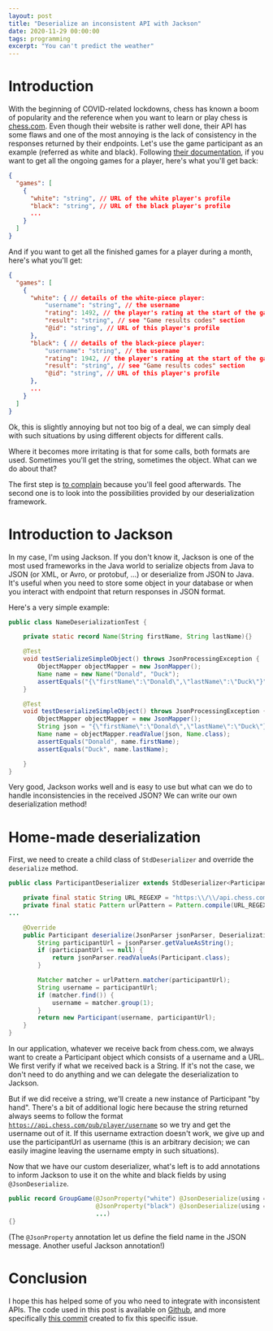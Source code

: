 ```yaml
---
layout: post
title: "Deserialize an inconsistent API with Jackson"
date: 2020-11-29 00:00:00
tags: programming
excerpt: "You can't predict the weather"
---
```


# Introduction

With the beginning of COVID-related lockdowns, chess has known a boom of popularity and the reference when you want to learn or play chess is [chess.com](https://www.chess.com). Even though their website is rather well done, their API has some flaws and one of the most annoying is the lack of consistency in the responses returned by their endpoints. Let's use the game participant as an example (referred as white and black). Following [their documentation](https://www.chess.com/news/view/published-data-api), if you want to get all the ongoing games for a player, here's what you'll get back:

```json
{
  "games": [
    {
      "white": "string", // URL of the white player's profile
      "black": "string", // URL of the black player's profile
      ...
    }
  ]
}
```

And if you want to get all the finished games for a player during a month, here's what you'll get:

```json
{
  "games": [
    {
      "white": { // details of the white-piece player:
          "username": "string", // the username
          "rating": 1492, // the player's rating at the start of the game
          "result": "string", // see "Game results codes" section
          "@id": "string", // URL of this player's profile
      },
      "black": { // details of the black-piece player:
          "username": "string", // the username
          "rating": 1942, // the player's rating at the start of the game
          "result": "string", // see "Game results codes" section
          "@id": "string", // URL of this player's profile
      },
      ...
    }
  ]
}
```

Ok, this is slightly annoying but not too big of a deal, we can simply deal with such situations by using different objects for different calls.

Where it becomes more irritating is that for some calls, both formats are used. Sometimes you'll get the string, sometimes the object. What can we do about that?

The first step is [to complain](https://www.chess.com/clubs/forum/view/inconsistency-in-white-black-format-in-tournamentroundgroup) because you'll feel good afterwards. The second one is to look into the possibilities provided by our deserialization framework.

# Introduction to Jackson

In my case, I'm using Jackson. If you don't know it, Jackson is one of the most used frameworks in the Java world to serialize objects from Java to JSON (or XML, or Avro, or protobuf, ...) or deserialize from JSON to Java. It's useful when you need to store some object in your database or when you interact with endpoint that return responses in JSON format.

Here's a very simple example:

```java
public class NameDeserializationTest {

    private static record Name(String firstName, String lastName){}

    @Test
    void testSerializeSimpleObject() throws JsonProcessingException {
        ObjectMapper objectMapper = new JsonMapper();
        Name name = new Name("Donald", "Duck");
        assertEquals("{\"firstName\":\"Donald\",\"lastName\":\"Duck\"}", objectMapper.writeValueAsString(name));
    }

    @Test
    void testDeserializeSimpleObject() throws JsonProcessingException {
        ObjectMapper objectMapper = new JsonMapper();
        String json = "{\"firstName\":\"Donald\",\"lastName\":\"Duck\"}";
        Name name = objectMapper.readValue(json, Name.class);
        assertEquals("Donald", name.firstName);
        assertEquals("Duck", name.lastName);

    }
}
```

Very good, Jackson works well and is easy to use but what can we do to handle inconsistencies in the received JSON? We can write our own deserialization method!

# Home-made deserialization

First, we need to create a child class of `StdDeserializer` and override the `deserialize` method.

```java
public class ParticipantDeserializer extends StdDeserializer<Participant> {

    private final static String URL_REGEXP = "https:\\/\\/api.chess.com\\/pub\\/player\\/(.+)";
    private final static Pattern urlPattern = Pattern.compile(URL_REGEXP);
...

    @Override
    public Participant deserialize(JsonParser jsonParser, DeserializationContext ctxt) throws IOException {
        String participantUrl = jsonParser.getValueAsString();
        if (participantUrl == null) {
            return jsonParser.readValueAs(Participant.class);
        }

        Matcher matcher = urlPattern.matcher(participantUrl);
        String username = participantUrl;
        if (matcher.find()) {
            username = matcher.group(1);
        }
        return new Participant(username, participantUrl);
    }
}
```

In our application, whatever we receive back from chess.com, we always want to create a Participant object which consists of a username and a URL. We first verify if what we received back is a String. If it's not the case, we don't need to do anything and we can delegate the deserialization to Jackson.

But if we did receive a string, we'll create a new instance of Participant "by hand". There's a bit of additional logic here because the string returned always seems to follow the format [`https://api.chess.com/pub/player/username`](https://api.chess.com/pub/player/username) so we try and get the username out of it. If this username extraction doesn't work, we give up and use the participantUrl as username (this is an arbitrary decision; we can easily imagine leaving the username empty in such situations).

Now that we have our custom deserializer, what's left is to add annotations to inform Jackson to use it on the white and black fields by using `@JsonDeserialize`.

```java
public record GroupGame(@JsonProperty("white") @JsonDeserialize(using = ParticipantDeserializer.class) Participant white,
                        @JsonProperty("black") @JsonDeserialize(using = ParticipantDeserializer.class) Participant black,
                        ...)
{}
```

(The `@JsonProperty` annotation let us define the field name in the JSON message. Another useful Jackson annotation!)

# Conclusion

I hope this has helped some of you who need to integrate with inconsistent APIs. The code used in this post is available on [Github](https://github.com/Migwel/ChessComJava/), and more specifically [this commit](https://github.com/Migwel/ChessComJava/commit/e682d6664f078ed171f1b3fad5b5583cb48b7831) created to fix this specific issue.
